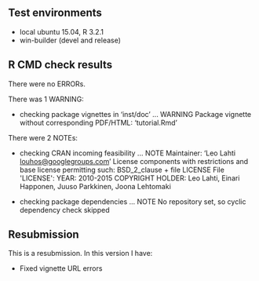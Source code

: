 ## Test environments
* local ubuntu 15.04, R 3.2.1
* win-builder (devel and release)

## R CMD check results
There were no ERRORs. 

There was 1 WARNING:

* checking package vignettes in ‘inst/doc’ ... WARNING
Package vignette without corresponding PDF/HTML:
   ‘tutorial.Rmd’

There were 2 NOTEs:

* checking CRAN incoming feasibility ... NOTE
Maintainer: ‘Leo Lahti <louhos@googlegroups.com>’
License components with restrictions and base license permitting such:
  BSD_2_clause + file LICENSE
File 'LICENSE':
  YEAR: 2010-2015
  COPYRIGHT HOLDER: Leo Lahti, Einari Happonen, Juuso Parkkinen, Joona Lehtomaki

* checking package dependencies ... NOTE
  No repository set, so cyclic dependency check skipped


## Resubmission
This is a resubmission. In this version I have:

 * Fixed vignette URL errors

 

